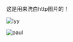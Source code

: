 这是用来洗白http图片的！

![lyy](http://linyy.name/wp-content/themes/linyy/img/uploads/avatar/logo7.png)

![paul](http://paul.gq/static/avatar.jpg)

